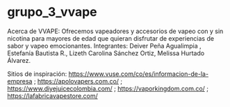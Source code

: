 # grupo_3_vvape

Acerca de VVAPE: Ofrecemos vapeadores y accesorios de vapeo con y sin nicotina para mayores de edad que quieran disfrutar de experiencias de sabor y vapeo emocionantes.
Integrantes: Deiver Peña Agualimpia , Estefanía Bautista R., Lizeth Carolina Sánchez Ortiz, Melissa Hurtado Álvarez.

Sitios de inspiración: https://www.vuse.com/co/es/informacion-de-la-empresa ; https://apolovapers.com.co/ ; https://www.diyejuicecolombia.com/ ; https://vaporkingdom.com.co/ ; https://lafabricavapestore.com/
